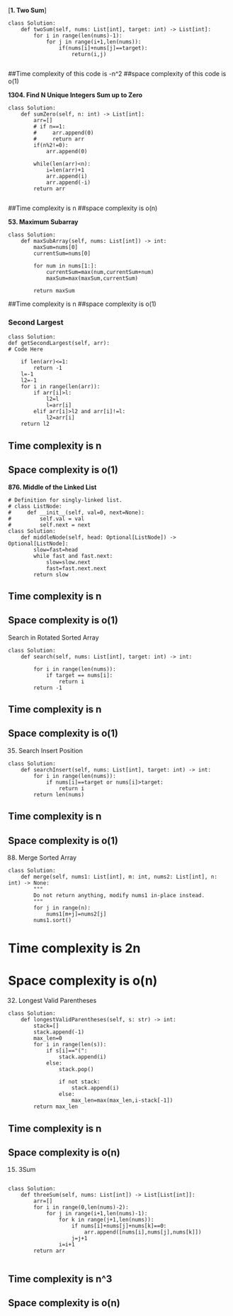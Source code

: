 [**1. Two Sum**]

```
class Solution:
    def twoSum(self, nums: List[int], target: int) -> List[int]:
        for i in range(len(nums)-1):
            for j in range(i+1,len(nums)):
                if(nums[i]+nums[j]==target):
                    return(i,j)
              
```
##Time complexity of this code is -n^2
##space complexity of this code is o(1)


**1304. Find N Unique Integers Sum up to Zero**

```
class Solution:
    def sumZero(self, n: int) -> List[int]:
        arr=[]
        # if n==1:
        #     arr.append(0)
        #     return arr
        if(n%2!=0):
            arr.append(0)

        while(len(arr)<n):
            i=len(arr)+1
            arr.append(i)
            arr.append(-i)  
        return arr
        
```
##Time complexity is n
##space complexity is o(n)


**53. Maximum Subarray**

```
class Solution:
    def maxSubArray(self, nums: List[int]) -> int:
        maxSum=nums[0]
        currentSum=nums[0]

        for num in nums[1:]:
            currentSum=max(num,currentSum+num)
            maxSum=max(maxSum,currentSum)

        return maxSum

```
##Time complexity is n
##space complexity is o(1)


### **Second Largest**

```
class Solution:
def getSecondLargest(self, arr):
# Code Here

    if len(arr)<=1:
        return -1
    l=-1
    l2=-1
    for i in range(len(arr)):
        if arr[i]>l:
            l2=l
            l=arr[i]
        elif arr[i]>l2 and arr[i]!=l:
            l2=arr[i]
    return l2

```

## Time complexity is n
## Space complexity is o(1)

**876. Middle of the Linked List**

```
# Definition for singly-linked list.
# class ListNode:
#     def __init__(self, val=0, next=None):
#         self.val = val
#         self.next = next
class Solution:
    def middleNode(self, head: Optional[ListNode]) -> Optional[ListNode]:
        slow=fast=head
        while fast and fast.next:
            slow=slow.next
            fast=fast.next.next
        return slow
```

## Time complexity is n
## Space complexity is o(1)

Search in Rotated Sorted Array
```
class Solution:
    def search(self, nums: List[int], target: int) -> int:
        
        for i in range(len(nums)):
            if target == nums[i]:
                return i
        return -1
```

## Time complexity is n
## Space complexity is o(1)

35. Search Insert Position

```
class Solution:
    def searchInsert(self, nums: List[int], target: int) -> int:
        for i in range(len(nums)):
            if nums[i]==target or nums[i]>target:
                return i
        return len(nums)
```

## Time complexity is n
## Space complexity is o(1)


88. Merge Sorted Array

```
class Solution:
    def merge(self, nums1: List[int], m: int, nums2: List[int], n: int) -> None:
        """
        Do not return anything, modify nums1 in-place instead.
        """
        for j in range(n):
            nums1[m+j]=nums2[j]
        nums1.sort()

```

# Time complexity is 2n 
# Space complexity is o(n)

32. Longest Valid Parentheses

```
class Solution:
    def longestValidParentheses(self, s: str) -> int:
        stack=[]
        stack.append(-1)
        max_len=0
        for i in range(len(s)):
            if s[i]=="(":
                stack.append(i)
            else:
                stack.pop()

                if not stack:
                    stack.append(i)
                else:
                    max_len=max(max_len,i-stack[-1])
        return max_len
```

## Time complexity is n
## Space complexity is o(n)

15. 3Sum

```

class Solution:
    def threeSum(self, nums: List[int]) -> List[List[int]]:
        arr=[]
        for i in range(0,len(nums)-2):
            for j in range(i+1,len(nums)-1):
                for k in range(j+1,len(nums)):
                    if nums[i]+nums[j]+nums[k]==0:
                        arr.append([nums[i],nums[j],nums[k]])
                    j=j+1
                i=i+1
        return arr
                        
```

## Time complexity is n^3
## Space complexity is o(n)